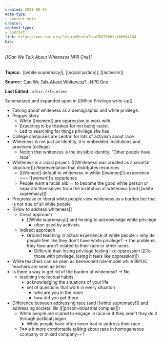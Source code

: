 ```yaml
---
created: 2021-08-29
note-type: 
- content-note
creator:
content-type:
- podcast
link: https://one.npr.org/?sharedMediaId=476876081:480084184
bib:
---
```


###### [[Can We Talk About Whiteness NPR One]]

**Topics**::  [[white supremacy]], [[social justice]], [[activism]]

**Source**:: [Can We Talk About Whiteness? : NPR One](https://one.npr.org/?sharedMediaId=476876081:480084184)

**Last Edited**:: *`=this.file.mtime`*

Summarized and expanded upon in [[White Privilege write-up]]

- Talking about whiteness as a demographic and white privilege. 
- Peggys story
	- White [[women]] are oppressive to work with. 
	- Expecting to be thanked for not being racist. 
	- Led to searching for things privilege she has
- College campuses are central for lots of activism about race
- Whiteness is not just an identity, it is embedded institutions and practices (college)
	- Notion that whiteness is the invisible identity. “Other people have race”
- Whiteness is a racial project. ([[Whiteness was created as a societal structure]]) Representation that distributes resources 
	- [[Women]] default to whiteness => white [[women]]’s experience === [[women]]’s experience
	- People want a racial alibi = to become the good white person or separate themselves from the institution of whiteness	(and [[white supremacy]])
- Progressive or liberal white people view whiteness as a burden but that is not true of all white people
- [[How to address whiteness]]
	- Direct approach
		-  [[White supremacy]] and forcing to acknowledge white privilege
			- often used by activists
	- Indirect approach
		-  Ground teaching in actual experience of white people = why do people feel like they don't have white privilege? -> the problems they face aren't related to their race or other races.
			- Different than losing privilege feeling like oppression ([[To those with privilege, losing it feels like oppression]])
- White teachers can be seen as benevolent role-model while BIPOC teachers are seen as bitter
- Is there a way to get rid of the burden of whiteness? -> No
	- teaching intellectual habits
		- acknowledging the situations of your life 
		- set of questions that work in every situation
			- who are you in the room
			- how did you get there
- Difference between addressing race (and [[white supremacy]]) and addressing societal ills ([[prison-industrial complex]])
	- White people are scared to engage in race or if they aren't they do it through political jargon
		- White people have often never had to address their race
	- ?==Is it more comfortable talking about race in homogeneous company or mixed company==?



